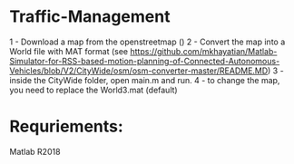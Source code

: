 # Traffic-Management
1 - Download a map from the openstreetmap ()
2 - Convert the map into a World file with MAT format (see https://github.com/mkhayatian/Matlab-Simulator-for-RSS-based-motion-planning-of-Connected-Autonomous-Vehicles/blob/V2/CityWide/osm/osm-converter-master/README.MD)
3 - inside the CityWide folder, open main.m and run.
4 - to change the map, you need to replace the World3.mat (default)

# Requriements:

Matlab R2018
